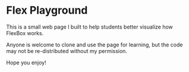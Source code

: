 # Flex Playground

This is a small web page I built to help students better visualize how FlexBox works. 

Anyone is welcome to clone and use the page for learning, but the code may not be re-distributed without my permission.

Hope you enjoy!